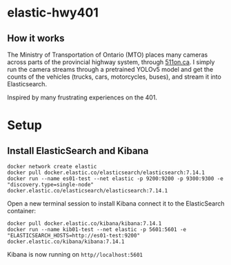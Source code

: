 # elastic-hwy401

## How it works
The Ministry of Transportation of Ontario (MTO) places many cameras across parts of the provincial highway system, through [511on.ca](https://511on.ca/). I simply run the camera streams through a pretrained YOLOv5 model and get the counts of the vehicles (trucks, cars, motorcycles, buses), and stream it into Elasticsearch. 

Inspired by many frustrating experiences on the 401. 

# Setup
## Install ElasticSearch and Kibana
```
docker network create elastic
docker pull docker.elastic.co/elasticsearch/elasticsearch:7.14.1
docker run --name es01-test --net elastic -p 9200:9200 -p 9300:9300 -e "discovery.type=single-node" docker.elastic.co/elasticsearch/elasticsearch:7.14.1
```
Open a new terminal session to install Kibana connect it to the ElasticSearch container:
```
docker pull docker.elastic.co/kibana/kibana:7.14.1
docker run --name kib01-test --net elastic -p 5601:5601 -e "ELASTICSEARCH_HOSTS=http://es01-test:9200" docker.elastic.co/kibana/kibana:7.14.1
```
Kibana is now running on `http//localhost:5601`
